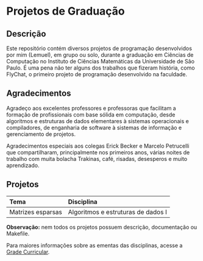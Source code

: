 # Projetos de Graduação

## Descrição

  Este repositório contém diversos projetos de programação desenvolvidos por
mim (Lemuel), em grupo ou solo, durante a graduação em Ciências de Computação
no Instituto de Ciências Matemáticas da Universidade de São Paulo.
  É uma pena não ter alguns dos trabalhos que fizeram história, como FlyChat,
o primeiro projeto de programação desenvolvido na faculdade.

## Agradecimentos

  Agradeço aos excelentes professores e professoras que facilitam a formação
de profissionais com base sólida em computação, desde algoritmos e estruturas
de dados elementares à sistemas operacionais e compiladores, de enganharia de
software à sistemas de informação e gerenciamento de projetos.

  Agradecimentos especiais aos colegas Erick Becker e Marcelo Petrucelli que
compartilharam, principalmente nos primeiros anos, várias noites de trabalho
com muita bolacha Trakinas, café, risadas, desesperos e muito aprendizado.

## Projetos

Tema                                    | Disciplina
:-------------------------------------- | :----------------------------------
Matrizes esparsas                       | Algoritmos e estruturas de dados I

**Observação:** nem todos os projetos possuem descrição, documentação ou
Makefile.

Para maiores informações sobre as ementas das disciplinas, acesse a [Grade Curricular](https://uspdigital.usp.br/jupiterweb/listarGradeCurricular?codcg=55&codcur=55041&codhab=0&tipo=N).

